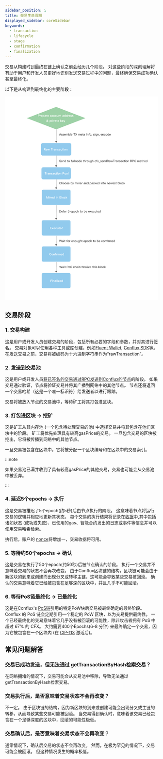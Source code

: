 ```yaml
---
sidebar_position: 5
title: 交易生命周期
displayed_sidebar: coreSidebar
keywords:
  - transaction
  - lifecycle
  - stage
  - confirmation
  - finalization
---
```


交易从构建时到最终在链上确认之前会经历几个阶段。 对这些阶段的深刻理解将有助于用户和开发人员更好地识别发送交易过程中的问题，最终确保交易成功确认甚至最终化。

以下是从构建到最终化的主要阶段：

![交易](./img/transaction-stages.png)

## 交易阶段

### 1. **交易构建**

这是用户或开发人员创建交易的阶段，包括所有必要的字段和参数，并对其进行签名。 交易对象可以使用各种工具或库创建，例如[Fluent Wallet](../../getting-started/installing-a-wallet.md), [Conflux SDK](../../build/sdks-and-tools/sdks.md)等。 在发送交易之前，交易将被编码为十六进制字符串作为“rawTransaction”。

### 2. **发送到交易池**

这是用户或开发人员[将已签名的交易通过RPC发送到Conflux的节点](../../build/json-rpc/cfx-namespace.md#cfx_sendrawtransaction)的阶段。 如果交易通过验证，节点将验证交易并将其广播到网络中的其他节点。 节点还将返回一个交易哈希（这是一个唯一标识符）给发送者以进行跟踪。

交易将被放入节点的交易池中，等待矿工将其打包进区块。

### 3. **打包进区块 -> 挖矿**

这是矿工从其内存池 (一个包含待处理交易的池) 中选择交易并将其包含在他们区块中的阶段。 矿工将优先处理具有较高gasPrice的交易。 一旦包含交易的区块被挖出，它将被传播到网络中的其他节点。

一旦交易被包含在区块中，它将被分配一个区块编号和在区块中的交易索引。

:::note

如果交易池已满并收到了具有较高gasPrice的其他交易，交易也可能会从交易池中被丢弃。

:::

### 4. **延迟5个epochs -> 执行**

这是交易被推迟了5个epoch(约5秒)后由节点执行的阶段。 这意味着节点将运行交易的逻辑并相应地更新其状态。 每个交易的执行结果将记录在[收据](./receipt.md)中,其中包括诸如状态 (成功或失败)、已使用的gas、智能合约发出的日志或事件等信息并可以使用交易哈希检索。

执行后，账户的 [nonce](./nonce.md)将增加一，交易收据将可用。

### 5. **等待约50个epochs -> 确认**

这是交易在执行了50个epoch(约50秒)后被节点确认的阶段。 执行一个交易并不意味着交易的状态不会再次改变。 由于Conflux区块链的结构，区块链可能会由于新区块的到来或创建而出现分叉或转移主链，这可能会导致某些交易被回滚。 确认的交易意味着它已经被包含在足够深的区块中，并且几乎不可能回滚。

### 6. **等待PoS链最终化 -> 已最终化**

这是在Conflux's [PoS链](../../../general/conflux-basics/consensus-mechanisms/proof-of-stake/pos_overview.md)引用的特定PoW块后交易被最终确定的最终阶段。 Conflux 的 PoS 链会定期引用一个稳定的 PoW 区块，以为交易提供最终性。 一个已经最终化的交易意味着它几乎没有被回滚的可能性，除非攻击者拥有 PoS 中超过 67% 的 CFX。 大约需要400个Epochs(6-8 分钟) 来最终确定一个交易，因为它被包含在一个区块内 (在 [CIP-113](https://github.com/Conflux-Chain/CIPs/blob/master/CIPs/cip-113.md) 激活后)。

## 常见问题解答

### 交易已成功发送，但无法通过 getTransactionByHash检索交易？

在网络拥堵的情况下，交易可能会从交易池中移除，导致无法通过getTransactionByHash检索交易。

### 交易执行后，是否意味着交易状态不会再改变？

不一定。 由于区块链的结构，因为新区块的到来或创建可能会出现分叉或主链的转移，从而导致某些交易可能被回滚。 当交易得到确认时，意味着该交易已经包含在一个足够深度的区块中，回滚的可能性极低。

### 交易确认后，是否意味着交易状态不会再改变？

通常情况下，确认后交易的状态不会再改变。 然而，在极为罕见的情况下，交易可能会被回滚。 但这种情况发生的概率极低。
